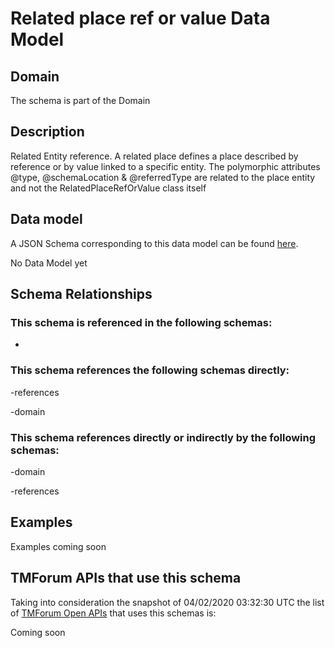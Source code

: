 # Related place ref or value Data Model

## Domain

The  schema is part of the  Domain

## Description

Related Entity reference. A related place defines a place described by reference or by value linked to a specific entity. The polymorphic attributes @type, @schemaLocation &amp; @referredType are related to the place entity and not the RelatedPlaceRefOrValue class itself

## Data model

A JSON Schema corresponding to this data model can be found
[here](https://github.com/tmforum-rand/schemas/blob/candidates/Common/RelatedPlaceRefOrValue.schema.json).

No Data Model yet

## Schema Relationships

### This schema is referenced in the following schemas:

-

### This schema references the following schemas directly:

-references

-domain

### This schema references directly or indirectly by the following schemas:

-domain

-references



## Examples

Examples coming soon

## TMForum APIs that use this schema

Taking into consideration the snapshot of 04/02/2020 03:32:30 UTC the list of [TMForum Open APIs](https://www.tmforum.org/open-apis/) that uses this schemas is:

Coming soon